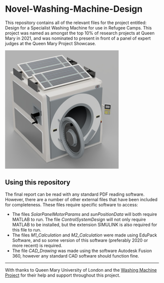 # Novel-Washing-Machine-Design

This repository contains all of the relevant files for the project entitled: Design for a Specialist Washing Machine for use in Refugee Camps. This project was named as amongst the top 10% of research projects at Queen Mary in 2021, and was nominated to present in front of a panel of expert judges at the Queen Mary Project Showcase.

![image](images/washing-machine-image.png)

## Using this repository
The final report can be read with any standard PDF reading software. However, there are a number of other external files that have been included for completeness. These files require specific software to access:

- The files *SolarPanelMotorParams* and *sunPositionData* will both require MATLAB to run. The file *ControlSystemDesign* will not only require MATLAB to be installed, but the extension SIMULINK is also required for this file to run.
- The files *M1_Calculation* and *M2_Calculation* were made using EduPack Software, and so some version of this software (preferably 2020 or more recent) is required.
- The file *CAD_Drawing* was made using the software Autodesk Fusion 360, however any standard CAD software should function fine.


---------------------------------------------------------------------------------------------------------
With thanks to Queen Mary University of London and the [Washing Machine Project](https://www.thewashingmachineproject.org) for their help and support throughout this project. 



